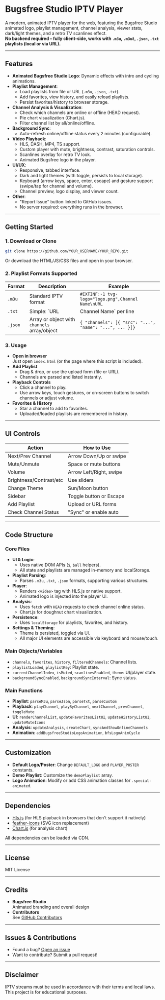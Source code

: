 # Bugsfree Studio IPTV Player

A modern, animated IPTV player for the web, featuring the Bugsfree Studio animated logo, playlist management, channel analysis, viewer stats, dark/light themes, and a retro TV scanlines effect.  
**No backend required – fully client-side, works with `.m3u`, `.m3u8`, `.json`, `.txt` playlists (local or via URL).**

---

## Features

- **Animated Bugsfree Studio Logo**: Dynamic effects with intro and cycling animations.
- **Playlist Management**:
  - Load playlists from file or URL (`.m3u`, `.json`, `.txt`).
  - Add favorites, view history, and easily reload playlists.
  - Persist favorites/history to browser storage.
- **Channel Analysis & Visualization**:
  - Check which channels are online or offline (HEAD request).
  - Pie chart visualization (Chart.js).
  - Filter channel list by all/online/offline.
- **Background Sync**:  
  - Auto-refresh online/offline status every 2 minutes (configurable).
- **Video Playback**:
  - HLS, DASH, MP4, TS support.
  - Custom player with mute, brightness, contrast, saturation controls.
  - Scanlines overlay for retro TV look.
  - Animated Bugsfree logo in the player.
- **UI/UX**:
  - Responsive, tabbed interface.
  - Dark and light themes (with toggle, persists to local storage).
  - Keyboard (arrow keys, space, enter, escape) and gesture support (swipe/tap for channel and volume).
  - Channel preview, logo display, and viewer count.
- **Other**:
  - "Report Issue" button linked to GitHub issues.
  - No server required: everything runs in the browser.

---

## Getting Started

### 1. Download or Clone

```sh
git clone https://github.com/YOUR_USERNAME/YOUR_REPO.git
```

Or download the HTML/JS/CSS files and open in your browser.

### 2. Playlist Formats Supported

| Format  | Description                                  | Example                                                  |
|---------|----------------------------------------------|----------------------------------------------------------|
| `.m3u`  | Standard IPTV format                         | `#EXTINF:-1 tvg-logo="logo.png",Channel Name\nURL`       |
| `.txt`  | Simple: `URL|Channel Name` per line          | `http://.../stream.m3u8|My Channel`                     |
| `.json` | Array or object with `channels` array/object | `{ "channels": [{ "src": "...", "name": "...", ... }]}`  |

### 3. Usage

- **Open in browser**  
  Just open `index.html` (or the page where this script is included).
- **Add Playlist**  
  - Drag & drop, or use the upload form (file or URL).
  - Channels are parsed and listed instantly.
- **Playback Controls**
  - Click a channel to play.
  - Use arrow keys, touch gestures, or on-screen buttons to switch channels or adjust volume.
- **Favorites & History**
  - Star a channel to add to favorites.
  - Uploaded/loaded playlists are remembered in history.

---

## UI Controls

| Action                  | How to Use               |
|-------------------------|-------------------------|
| Next/Prev Channel       | Arrow Down/Up or swipe  |
| Mute/Unmute             | Space or mute buttons   |
| Volume                  | Arrow Left/Right, swipe |
| Brightness/Contrast/etc | Use sliders             |
| Change Theme            | Sun/Moon button         |
| Sidebar                 | Toggle button or Escape |
| Add Playlist            | Upload or URL forms     |
| Check Channel Status    | "Sync" or enable auto   |

---

## Code Structure

### Core Files

- **UI & Logic**:  
  - Uses native DOM APIs (`$`, `$all` helpers).
  - All state and playlists are managed in-memory and localStorage.
- **Playlist Parsing**:
  - Parses `.m3u`, `.txt`, `.json` formats, supporting various structures.
- **Player**:
  - Renders `<video>` tag with HLS.js or native support.
  - Animated logo is injected into the player UI.
- **Analysis**:
  - Uses `fetch` with `HEAD` requests to check channel online status.
  - Chart.js for doughnut chart visualization.
- **Persistence**:
  - Uses `localStorage` for playlists, favorites, and history.
- **Settings & Theming**:
  - Theme is persisted, toggled via UI.
  - All major UI elements are accessible via keyboard and mouse/touch.

### Main Objects/Variables

- `channels`, `favorites`, `history`, `filteredChannels`: Channel lists.
- `playlistLoaded`, `playlistKey`: Playlist state.
- `currentChannelIndex`, `isMuted`, `scanlinesEnabled`, `theme`: UI/player state.
- `backgroundSyncEnabled`, `backgroundSyncInterval`: Sync status.

### Main Functions

- **Playlist**: `parseM3u`, `parseJson`, `parseTxt`, `parseCustom`
- **Playback**: `playChannel`, `playByChannel`, `nextChannel`, `prevChannel`, `toggleMute`
- **UI**: `renderChannelList`, `updateFavoritesListUI`, `updateHistoryListUI`, `updateMuteIcons`
- **Analysis**: `updateAnalysis`, `createChart`, `syncAndShowOnlineChannels`
- **Animation**: `addBugsfreeStudioLogoAnimation`, `bfsLogoAnimCycle`

---

## Customization

- **Default Logo/Poster**: Change `DEFAULT_LOGO` and `PLAYER_POSTER` constants.
- **Demo Playlist**: Customize the `demoPlaylist` array.
- **Logo Animation**: Modify or add CSS animation classes for `.special-animated`.

---

## Dependencies

- [Hls.js](https://github.com/video-dev/hls.js) (for HLS playback in browsers that don't support it natively)
- [feather-icons](https://feathericons.com/) (SVG icon replacement)
- [Chart.js](https://www.chartjs.org/) (for analysis chart)

All dependencies can be loaded via CDN.

---

## License

MIT License

---

## Credits

- **Bugsfree Studio**  
  Animated branding and overall design  
- **Contributors**  
  See [GitHub Contributors](./contributors)

---

## Issues & Contributions

- Found a bug? [Open an issue](https://github.com/bugsfreeweb/webtv/issues)
- Want to contribute? Submit a pull request!

---

## Disclaimer

IPTV streams must be used in accordance with their terms and local laws. This project is for educational purposes.
